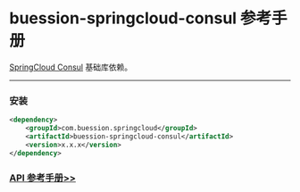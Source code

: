 # buession-springcloud-consul 参考手册


[SpringCloud Consul](https://spring.io/projects/spring-cloud-consul) 基础库依赖。


---


### 安装

```xml
<dependency>
    <groupId>com.buession.springcloud</groupId>
    <artifactId>buession-springcloud-consul</artifactId>
    <version>x.x.x</version>
</dependency>
```


### [API 参考手册>>](https://javadoc.io/static/com.buession.springcloud/buession-springcloud-consul/3.0.1/)